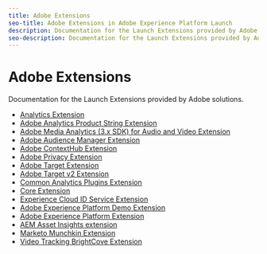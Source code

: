 ```yaml
---
title: Adobe Extensions
seo-title: Adobe Extensions in Adobe Experience Platform Launch
description: Documentation for the Launch Extensions provided by Adobe solutions.
seo-description: Documentation for the Launch Extensions provided by Adobe solutions.
---
```


# Adobe Extensions

Documentation for the Launch Extensions provided by Adobe solutions.

* [Analytics Extension](adobe-analytics-extension/overview.md)
* [Adobe Analytics Product String Extension](adobe-analytics-product-string-extension/overview.md)
* [Adobe Media Analytics (3.x SDK) for Audio and Video Extension](adobe-media-analytics-3x-for-audio-and-video-extension/overview.md)
* [Adobe Audience Manager Extension](adobe-audience-manager-extension.md)
* [Adobe ContextHub Extension](adobe-contexthub-extension.md)
* [Adobe Privacy Extension](adobe-privacy-extension.md)
* [Adobe Target Extension](adobe-target-extension/overview.md)
* [Adobe Target v2 Extension](adobe-targetv2-extension/adobe-target-extension-v2.md)
* [Common Analytics Plugins Extension](common-analytics-plugins-extension/common-analytics-plugins.md)
* [Core Extension](core-extension/overview.md)
* [Experience Cloud ID Service Extension](experience-cloud-id-service-extension/overview.md)
* [Adobe Experience Platform Demo Extension](adobe-experience-platform-extension.md)
* [Adobe Experience Platform Extension](aep-extension/overview.md)
* [AEM Asset Insights extension](aem-asset-insights-extension/aem-asset-insights.html)
* [Marketo Munchkin Extension](marketo-munchkin-extension/overview.md)
* [Video Tracking BrightCove Extension](video-tracking-brightcove-extension/overview.md)

<!--  previously empty parent topic. -->
